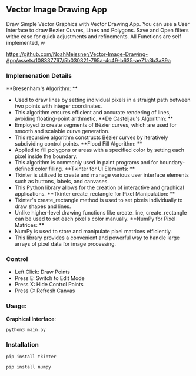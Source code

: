 ## Vector Image Drawing App

Draw Simple Vector Graphics with Vector Drawing App. You can use a User Interface to draw Bezier Cuvres, Lines and Polygons. Save and Open filters withe ease for quick adjustments and refinements.
All Functions are self implemented, w

https://github.com/NoahMeissner/Vector-Image-Drawing-App/assets/108337767/5b030321-795a-4c49-b635-ae71a3b3a89a

### Implemenation Details
**Bresenham's Algorithm:
**
- Used to draw lines by setting individual pixels in a straight path between two points with integer coordinates.
- This algorithm ensures efficient and accurate rendering of lines, avoiding floating-point arithmetic.
**De Casteljau's Algorithm:
**
- Employed to create segments of Bézier curves, which are used for smooth and scalable curve generation.
- This recursive algorithm constructs Bézier curves by iteratively subdividing control points.
**Flood Fill Algorithm:
**
- Applied to fill polygons or areas with a specified color by setting each pixel inside the boundary.
- This algorithm is commonly used in paint programs and for boundary-defined color filling.
**Tkinter for UI Elements:
**
- Tkinter is utilized to create and manage various user interface elements such as buttons, labels, and canvases.
- This Python library allows for the creation of interactive and graphical applications.
**Tkinter create_rectangle for Pixel Manipulation:
**
- Tkinter's create_rectangle method is used to set pixels individually to draw shapes and lines.
- Unlike higher-level drawing functions like create_line, create_rectangle can be used to set each pixel's color manually.
**NumPy for Pixel Matrices:
**
- NumPy is used to store and manipulate pixel matrices efficiently.
- This library provides a convenient and powerful way to handle large arrays of pixel data for image processing.



### Control
- Left Click: Draw Points
- Press E: Switch to Edit Mode
- Press X: Hide Control Points
- Press C: Refresh Canvas

### Usage:
**Graphical Interface**: 
```
python3 main.py
```


### Installation
```
pip install tkinter

pip install numpy
```
